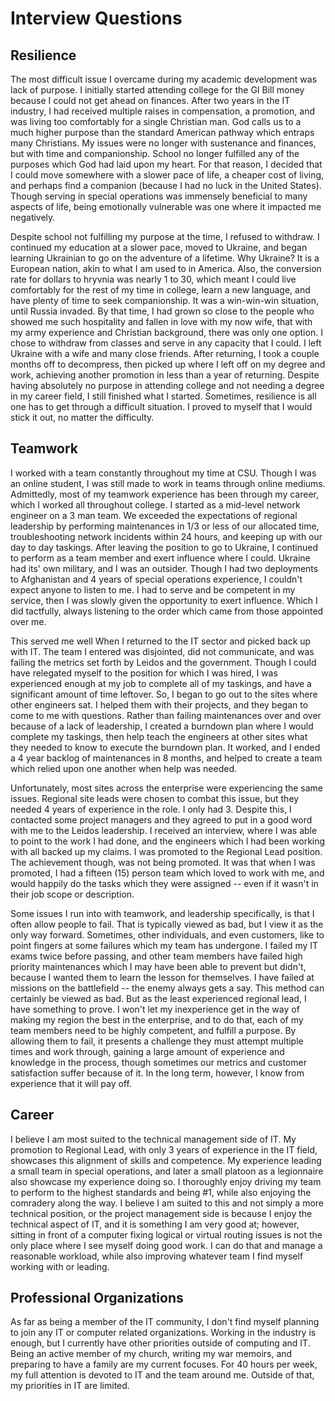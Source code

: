 # Interview Questions

## Resilience
The most difficult issue I overcame during my academic development was lack of purpose. I initially started attending college for the GI Bill money because I could not get ahead on finances. After two years in the IT industry, I had received multiple raises in compensation, a promotion, and was living too comfortably for a single Christian man. God calls us to a much higher purpose than the standard American pathway which entraps many Christians. My issues were no longer with sustenance and finances, but with time and companionship. School no longer fulfilled any of the purposes which God had laid upon my heart. For that reason, I decided that I could move somewhere with a slower pace of life, a cheaper cost of living, and perhaps find a companion (because I had no luck in the United States). Though serving in special operations was immensely beneficial to many aspects of life, being emotionally vulnerable was one where it impacted me negatively.
  
Despite school not fulfilling my purpose at the time, I refused to withdraw. I continued my education at a slower pace, moved to Ukraine, and began learning Ukrainian to go on the adventure of a lifetime. Why Ukraine? It is a European nation, akin to what I am used to in America. Also, the conversion rate for dollars to hryvnia was nearly 1 to 30, which meant I could live comfortably for the rest of my time in college, learn a new language, and have plenty of time to seek companionship. It was a win-win-win situation, until Russia invaded. By that time, I had grown so close to the people who showed me such hospitality and fallen in love with my now wife, that with my army experience and Christian background, there was only one option. I chose to withdraw from classes and serve in any capacity that I could. I left Ukraine with a wife and many close friends. After returning, I took a couple months off to decompress, then picked up where I left off on my degree and work, achieving another promotion in less than a year of returning. Despite having absolutely no purpose in attending college and not needing a degree in my career field, I still finished what I started. Sometimes, resilience is all one has to get through a difficult situation. I proved to myself that I would stick it out, no matter the difficulty.

## Teamwork
I worked with a team constantly throughout my time at CSU. Though I was an online student, I was still made to work in teams through online mediums. Admittedly, most of my teamwork experience has been through my career, which I worked all throughout college. I started as a mid-level network engineer on a 3 man team. We exceeded the expectations of regional leadership by performing maintenances in 1/3 or less of our allocated time, troubleshooting network incidents within 24 hours, and keeping up with our day to day taskings. After leaving the position to go to Ukraine, I continued to perform as a team member and exert influence where I could. Ukraine had its' own military, and I was an outsider. Though I had two deployments to Afghanistan and 4 years of special operations experience, I couldn't expect anyone to listen to me. I had to serve and be competent in my service, then I was slowly given the opportunity to exert influence. Which I did tactfully, always listening to the order which came from those appointed over me. 

This served me well When I returned to the IT sector and picked back up with IT. The team I entered was disjointed, did not communicate, and was failing the metrics set forth by Leidos and the government. Though I could have relegated myself to the position for which I was hired, I was experienced enough at my job to complete all of my taskings, and have a significant amount of time leftover. So, I began to go out to the sites where other engineers sat. I helped them with their projects, and they began to come to me with questions. Rather than failing maintenances over and over because of a lack of leadership, I created a burndown plan where I would complete my taskings, then help teach the engineers at other sites what they needed to know to execute the burndown plan. It worked, and I ended a 4 year backlog of maintenances in 8 months, and helped to create a team which relied upon one another when help was needed. 

Unfortunately, most sites across the enterprise were experiencing the same issues. Regional site leads were chosen to combat this issue, but they needed 4 years of experience in the role. I only had 3. Despite this, I contacted some project managers and they agreed to put in a good word with me to the Leidos leadership. I received an interview, where I was able to point to the work I had done, and the engineers which I had been working with all backed up my claims. I was promoted to the Regional Lead position. The achievement though, was not being promoted. It was that when I was promoted, I had a fifteen (15) person team which loved to work with me, and would happily do the tasks which they were assigned -- even if it wasn't in their job scope or description. 

Some issues I run into with teamwork, and leadership specifically, is that I often allow people to fail. That is typically viewed as bad, but I view it as the only way forward. Sometimes, other individuals, and even customers, like to point fingers at some failures which my team has undergone. I failed my IT exams twice before passing, and other team members have failed high priority maintenances which I may have been able to prevent but didn't, because I wanted them to learn the lesson for themselves. I have failed at missions on the battlefield -- the enemy always gets a say. This method can certainly be viewed as bad. But as the least experienced regional lead, I have something to prove. I won't let my inexperience get in the way of making my region the best in the enterprise, and to do that, each of my team members need to be highly competent, and fulfill a purpose. By allowing them to fail, it presents a challenge they must attempt multiple times and work through, gaining a large amount of experience and knowledge in the process, though sometimes our metrics and customer satisfaction suffer because of it. In the long term, however, I know from experience that it will pay off.

## Career
I believe I am most suited to the technical management side of IT. My promotion to Regional Lead, with only 3 years of experience in the IT field, showcases this alignment of skills and competence. My experience leading a small team in special operations, and later a small platoon as a legionnaire also showcase my experience doing so. I thoroughly enjoy driving my team to perform to the highest standards and being #1, while also enjoying the comradery along the way. I believe I am suited to this and not simply a more technical position, or the project management side is because I enjoy the technical aspect of IT, and it is something I am very good at; however, sitting in front of a computer fixing logical or virtual routing issues is not the only place where I see myself doing good work. I can do that and manage a reasonable workload, while also improving whatever team I find myself working with or leading.

## Professional Organizations
As far as being a member of the IT community, I don't find myself planning to join any IT or computer related organizations. Working in the industry is enough, but I currently have other priorities outside of computing and IT. Being an active member of my church, writing my war memoirs, and preparing to have a family are my current focuses. For 40 hours per week, my full attention is devoted to IT and the team around me. Outside of that, my priorities in IT are limited.


<!--stackedit_data:
eyJoaXN0b3J5IjpbMTc1OTg3MDQ3OSwtMTQxMDUzODEwOV19
-->
